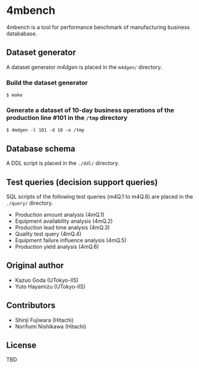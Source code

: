 # 4mbench

4mbench is a tool for performance benchmark of manufacturing business datababase.

## Dataset generator

A dataset generator *m4dgen* is placed in the `m4dgen/` directory.

### Build the dataset generator

	$ make

### Generate a dataset of 10-day business operations of the production line #101 in the `/tmp` directory

	$ 4mdgen -l 101 -d 10 -o /tmp

## Database schema

A DDL script is placed in the `./ddl/` directory.

## Test queries (decision support queries)

SQL scripts of the following test queries (m4Q.1 to m4Q.6) are placed in the `./query/` directory.

- Production amount analysis (4mQ.1)
- Equipment availability analysis (4mQ.2)
- Production lead time analysis (4mQ.3)
- Quality test query (4mQ.4)
- Equipment failure influence analysis (4mQ.5)
- Production yield analysis (4mQ.6)

## Original author

- Kazuo Goda (UTokyo-IIS)
- Yuto Hayamizu (UTokyo-IIS)

## Contributors

- Shinji Fujiwara (Hitachi)
- Norifumi Nishikawa (Hitachi)

## License

TBD
